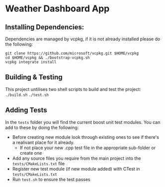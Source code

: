 # Weather Dashboard App

## Installing Dependencies:
Dependencies are managed by vcpkg, if it is not already installed please do the following:
```
git clone https://github.com/microsoft/vcpkg.git $HOME/vcpkg
cd $HOME/vcpkg && ./bootstrap-vcpkg.sh
vcpkg integrate install
```

## Building & Testing
This project untilises two shell scripts to build and test the project:
`./build.sh`
`./test.sh`

## Adding Tests
In the `tests` folder you will find the current boost unit test modules. You can add to these by doing the following:
- Before creating new module look through existing ones to see if there's a realivant place for it already.
    - If not place your new .cpp test file in the appropriate sub-folder or create one
- Add any source files you require from the main project into the `tests/CMakeLists.txt` file
- Register new test module (if new module added) with CTest in `tests/CMakeLists.txt`
- Run `test.sh` to ensure the test passes
